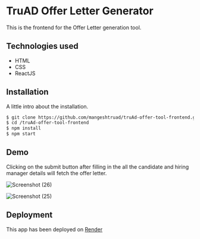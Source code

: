 # TruAD Offer Letter Generator

This is the frontend for the Offer Letter generation tool.

## Technologies used

- HTML
- CSS
- ReactJS


## Installation

A little intro about the installation.

```bash
$ git clone https://github.com/mangeshtruad/truAd-offer-tool-frontend.git
$ cd /truAd-offer-tool-frontend
$ npm install
$ npm start
```


## Demo

Clicking on the submit button after filling in the all the candidate and hiring manager details will fetch the offer letter.

![Screenshot (26)](https://github.com/mangeshtruad/truAd-offer-tool-frontend/assets/173453541/d828699f-1f89-4326-bcaf-f193ce82ceb5)

![Screenshot (25)](https://github.com/mangeshtruad/truAd-offer-tool-frontend/assets/173453541/2b4e5a8e-f004-4825-9398-cbbfc1a678a1)

## Deployment

This app has been deployed on [Render](https://truad-offer-tool-frontend.onrender.com/)
